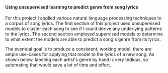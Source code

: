 #### Using unsupervised learning to predict genre from song lyrics

For this project I applied various natural language processing techniques to a corpus of song lyrics. The first section of this project used unsupervised models to cluster each song to see if I could derive any underlying patterns to the lyrics. The second section employed supervised models to determine to what extent the models are able to predict a song's genre from its lyrics.

The eventual goal is to produce a consistent, working model, there are ample use-cases for applying that model to the lyrics of a new song. As shown below, labeling each artist's genre by hand is very tedious, so automating that would save a lot of time and effort.
